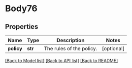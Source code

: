 # Body76

## Properties
Name | Type | Description | Notes
------------ | ------------- | ------------- | -------------
**policy** | **str** | The rules of the policy. | [optional] 

[[Back to Model list]](../README.md#documentation-for-models) [[Back to API list]](../README.md#documentation-for-api-endpoints) [[Back to README]](../README.md)

